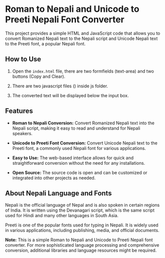 # Roman to Nepali and Unicode to Preeti Nepali Font Converter

This project provides a simple HTML and JavaScript code that allows you to convert Romanized Nepali text to the Nepali script and Unicode Nepali text to the Preeti font, a popular Nepali font.

## How to Use

1. Open the `index.html` file, there are two formfields (text-area) and two buttons (Copy and Clear).

2. There are two javascript files () inside js folder. 

5. The converted text will be displayed below the input box.

## Features

- **Roman to Nepali Conversion:** Convert Romanized Nepali text into the Nepali script, making it easy to read and understand for Nepali speakers.

- **Unicode to Preeti Font Conversion:** Convert Unicode Nepali text to the Preeti font, a commonly used Nepali font for various applications.

- **Easy to Use:** The web-based interface allows for quick and straightforward conversion without the need for any installations.

- **Open Source:** The source code is open and can be customized or integrated into other projects as needed.

## About Nepali Language and Fonts

Nepali is the official language of Nepal and is also spoken in certain regions of India. It is written using the Devanagari script, which is the same script used for Hindi and many other languages in South Asia.

Preeti is one of the popular fonts used for typing in Nepali. It is widely used in various applications, including publishing, media, and official documents.


**Note:** This is a simple Roman to Nepali and Unicode to Preeti Nepali font converter. For more sophisticated language processing and comprehensive conversion, additional libraries and language resources might be required.
